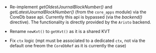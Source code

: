 * Re-implement *getOldestJournalBlockNumber()* and
  *getLatestJournalBlockNumber()* (from the `core_apps` module) via the CoreDb
  base api. Currently this api is bypassed (via the *backend()* directive). The
  functionality is directly provided by the `Aristo` backend.

* Rename `newKvt()` to `getKvt()` as it is a shared KVT

* Fix `ctx` logic (mpt must be associated to a dedicated `ctx`, not via the
  default one freom the `CoreDbRef` as it is currently the case)
